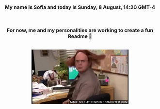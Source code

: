 


<div align="center">
<h3 >My name is Sofia and today is Sunday, 8 August, 14:20 GMT-4</h3><br>
<h3 >For now, me and my personalities are working to create a fun Readme 👋
</h3><br>
<img src='img/dwight.gif' alt='working...'/>
</div>
